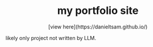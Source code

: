 # <div align="center">my portfolio site</div>  

<div align="center"> [view here](https://danieltsam.github.io/)</div>

likely only project not written by LLM.

